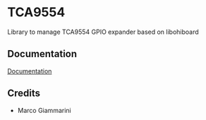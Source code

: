 # TCA9554
Library to manage TCA9554 GPIO expander based on libohiboard

## Documentation

[Documentation](http://www.warcomeb.it/projects/TCA9554/docs)

## Credits

- Marco Giammarini
